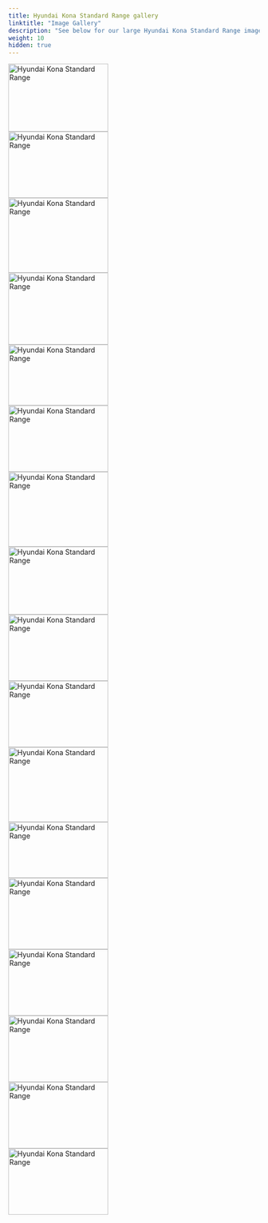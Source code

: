 ```yaml
---
title: Hyundai Kona Standard Range gallery
linktitle: "Image Gallery"
description: "See below for our large Hyundai Kona Standard Range image gallery. Click pictures for high-resolution versions."
weight: 10
hidden: true
---
```

<!-- markdownlint-disable MD033 -->
<div class="pswp-gallery pswp-grid-container" id ="my-gallery">
<div class="pswp-grid-item">
<a href="https://media.evkx.net/multimedia/models/hyundai/kona/kona_standard_range/charging_1.jpg"
data-pswp-src="https://media.evkx.net/multimedia/models/hyundai/kona/kona_standard_range/charging_1.jpg"
data-pswp-width="3000"
data-pswp-height="2054" 
target="_blank">
<img src="https://media.evkx.net/multimedia/models/hyundai/kona/kona_standard_range/charging_1_xst.jpg" alt="Hyundai Kona Standard Range" width="200px" height="136px" />
</a>
</div>
<div class="pswp-grid-item">
<a href="https://media.evkx.net/multimedia/models/hyundai/kona/kona_standard_range/control_1.jpg"
data-pswp-src="https://media.evkx.net/multimedia/models/hyundai/kona/kona_standard_range/control_1.jpg"
data-pswp-width="3000"
data-pswp-height="2000" 
target="_blank">
<img src="https://media.evkx.net/multimedia/models/hyundai/kona/kona_standard_range/control_1_xst.jpg" alt="Hyundai Kona Standard Range" width="200px" height="133px" />
</a>
</div>
<div class="pswp-grid-item">
<a href="https://media.evkx.net/multimedia/models/hyundai/kona/kona_standard_range/exterior_1.jpg"
data-pswp-src="https://media.evkx.net/multimedia/models/hyundai/kona/kona_standard_range/exterior_1.jpg"
data-pswp-width="3000"
data-pswp-height="2250" 
target="_blank">
<img src="https://media.evkx.net/multimedia/models/hyundai/kona/kona_standard_range/exterior_1_xst.jpg" alt="Hyundai Kona Standard Range" width="200px" height="150px" />
</a>
</div>
<div class="pswp-grid-item">
<a href="https://media.evkx.net/multimedia/models/hyundai/kona/kona_standard_range/exterior_2.jpg"
data-pswp-src="https://media.evkx.net/multimedia/models/hyundai/kona/kona_standard_range/exterior_2.jpg"
data-pswp-width="3000"
data-pswp-height="2174" 
target="_blank">
<img src="https://media.evkx.net/multimedia/models/hyundai/kona/kona_standard_range/exterior_2_xst.jpg" alt="Hyundai Kona Standard Range" width="200px" height="144px" />
</a>
</div>
<div class="pswp-grid-item">
<a href="https://media.evkx.net/multimedia/models/hyundai/kona/kona_standard_range/exterior_3.jpeg"
data-pswp-src="https://media.evkx.net/multimedia/models/hyundai/kona/kona_standard_range/exterior_3.jpeg"
data-pswp-width="3000"
data-pswp-height="1842" 
target="_blank">
<img src="https://media.evkx.net/multimedia/models/hyundai/kona/kona_standard_range/exterior_3_xst.jpeg" alt="Hyundai Kona Standard Range" width="200px" height="122px" />
</a>
</div>
<div class="pswp-grid-item">
<a href="https://media.evkx.net/multimedia/models/hyundai/kona/kona_standard_range/frunk_1.jpg"
data-pswp-src="https://media.evkx.net/multimedia/models/hyundai/kona/kona_standard_range/frunk_1.jpg"
data-pswp-width="3000"
data-pswp-height="2000" 
target="_blank">
<img src="https://media.evkx.net/multimedia/models/hyundai/kona/kona_standard_range/frunk_1_xst.jpg" alt="Hyundai Kona Standard Range" width="200px" height="133px" />
</a>
</div>
<div class="pswp-grid-item">
<a href="https://media.evkx.net/multimedia/models/hyundai/kona/kona_standard_range/headlights_1.jpg"
data-pswp-src="https://media.evkx.net/multimedia/models/hyundai/kona/kona_standard_range/headlights_1.jpg"
data-pswp-width="3000"
data-pswp-height="2250" 
target="_blank">
<img src="https://media.evkx.net/multimedia/models/hyundai/kona/kona_standard_range/headlights_1_xst.jpg" alt="Hyundai Kona Standard Range" width="200px" height="150px" />
</a>
</div>
<div class="pswp-grid-item">
<a href="https://media.evkx.net/multimedia/models/hyundai/kona/kona_standard_range/interior_1.jpg"
data-pswp-src="https://media.evkx.net/multimedia/models/hyundai/kona/kona_standard_range/interior_1.jpg"
data-pswp-width="3000"
data-pswp-height="2041" 
target="_blank">
<img src="https://media.evkx.net/multimedia/models/hyundai/kona/kona_standard_range/interior_1_xst.jpg" alt="Hyundai Kona Standard Range" width="200px" height="136px" />
</a>
</div>
<div class="pswp-grid-item">
<a href="https://media.evkx.net/multimedia/models/hyundai/kona/kona_standard_range/interior_2.jpg"
data-pswp-src="https://media.evkx.net/multimedia/models/hyundai/kona/kona_standard_range/interior_2.jpg"
data-pswp-width="3000"
data-pswp-height="2000" 
target="_blank">
<img src="https://media.evkx.net/multimedia/models/hyundai/kona/kona_standard_range/interior_2_xst.jpg" alt="Hyundai Kona Standard Range" width="200px" height="133px" />
</a>
</div>
<div class="pswp-grid-item">
<a href="https://media.evkx.net/multimedia/models/hyundai/kona/kona_standard_range/main_1.jpg"
data-pswp-src="https://media.evkx.net/multimedia/models/hyundai/kona/kona_standard_range/main_1.jpg"
data-pswp-width="3000"
data-pswp-height="1999" 
target="_blank">
<img src="https://media.evkx.net/multimedia/models/hyundai/kona/kona_standard_range/main_1_xst.jpg" alt="Hyundai Kona Standard Range" width="200px" height="133px" />
</a>
</div>
<div class="pswp-grid-item">
<a href="https://media.evkx.net/multimedia/models/hyundai/kona/kona_standard_range/rearlights_1.jpg"
data-pswp-src="https://media.evkx.net/multimedia/models/hyundai/kona/kona_standard_range/rearlights_1.jpg"
data-pswp-width="3000"
data-pswp-height="2250" 
target="_blank">
<img src="https://media.evkx.net/multimedia/models/hyundai/kona/kona_standard_range/rearlights_1_xst.jpg" alt="Hyundai Kona Standard Range" width="200px" height="150px" />
</a>
</div>
<div class="pswp-grid-item">
<a href="https://media.evkx.net/multimedia/models/hyundai/kona/kona_standard_range/screens_1.jpg"
data-pswp-src="https://media.evkx.net/multimedia/models/hyundai/kona/kona_standard_range/screens_1.jpg"
data-pswp-width="3000"
data-pswp-height="1687" 
target="_blank">
<img src="https://media.evkx.net/multimedia/models/hyundai/kona/kona_standard_range/screens_1_xst.jpg" alt="Hyundai Kona Standard Range" width="200px" height="112px" />
</a>
</div>
<div class="pswp-grid-item">
<a href="https://media.evkx.net/multimedia/models/hyundai/kona/kona_standard_range/secondrowseats_1.jpg"
data-pswp-src="https://media.evkx.net/multimedia/models/hyundai/kona/kona_standard_range/secondrowseats_1.jpg"
data-pswp-width="3000"
data-pswp-height="2155" 
target="_blank">
<img src="https://media.evkx.net/multimedia/models/hyundai/kona/kona_standard_range/secondrowseats_1_xst.jpg" alt="Hyundai Kona Standard Range" width="200px" height="143px" />
</a>
</div>
<div class="pswp-grid-item">
<a href="https://media.evkx.net/multimedia/models/hyundai/kona/kona_standard_range/trunk_1.jpg"
data-pswp-src="https://media.evkx.net/multimedia/models/hyundai/kona/kona_standard_range/trunk_1.jpg"
data-pswp-width="3000"
data-pswp-height="2000" 
target="_blank">
<img src="https://media.evkx.net/multimedia/models/hyundai/kona/kona_standard_range/trunk_1_xst.jpg" alt="Hyundai Kona Standard Range" width="200px" height="133px" />
</a>
</div>
<div class="pswp-grid-item">
<a href="https://media.evkx.net/multimedia/models/hyundai/kona/kona_standard_range/trunk_2.jpg"
data-pswp-src="https://media.evkx.net/multimedia/models/hyundai/kona/kona_standard_range/trunk_2.jpg"
data-pswp-width="3000"
data-pswp-height="1999" 
target="_blank">
<img src="https://media.evkx.net/multimedia/models/hyundai/kona/kona_standard_range/trunk_2_xst.jpg" alt="Hyundai Kona Standard Range" width="200px" height="133px" />
</a>
</div>
<div class="pswp-grid-item">
<a href="https://media.evkx.net/multimedia/models/hyundai/kona/kona_standard_range/trunk_3.jpg"
data-pswp-src="https://media.evkx.net/multimedia/models/hyundai/kona/kona_standard_range/trunk_3.jpg"
data-pswp-width="3000"
data-pswp-height="2000" 
target="_blank">
<img src="https://media.evkx.net/multimedia/models/hyundai/kona/kona_standard_range/trunk_3_xst.jpg" alt="Hyundai Kona Standard Range" width="200px" height="133px" />
</a>
</div>
<div class="pswp-grid-item">
<a href="https://media.evkx.net/multimedia/models/hyundai/kona/kona_standard_range/wheels_1.jpg"
data-pswp-src="https://media.evkx.net/multimedia/models/hyundai/kona/kona_standard_range/wheels_1.jpg"
data-pswp-width="3000"
data-pswp-height="2000" 
target="_blank">
<img src="https://media.evkx.net/multimedia/models/hyundai/kona/kona_standard_range/wheels_1_xst.jpg" alt="Hyundai Kona Standard Range" width="200px" height="133px" />
</a>
</div>
</div>
<script type="module">
  import PhotoSwipeLightbox from '/js/photoswipe-lightbox.esm.js';
    const lightbox = new PhotoSwipeLightbox({
       gallery: '#my-gallery',
        children: 'a',
        pswpModule: () => import('/js/photoswipe.esm.js')
    });
lightbox.init();
</script>
